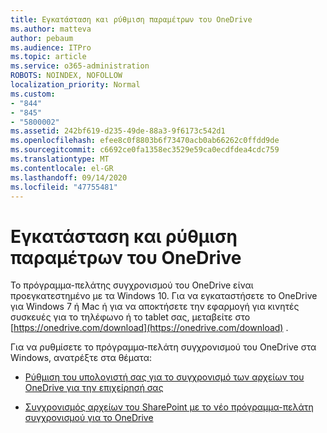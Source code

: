 ```yaml
---
title: Εγκατάσταση και ρύθμιση παραμέτρων του OneDrive
ms.author: matteva
author: pebaum
ms.audience: ITPro
ms.topic: article
ms.service: o365-administration
ROBOTS: NOINDEX, NOFOLLOW
localization_priority: Normal
ms.custom:
- "844"
- "845"
- "5800002"
ms.assetid: 242bf619-d235-49de-88a3-9f6173c542d1
ms.openlocfilehash: efee8c0f8803b6f73470acb0ab66262c0ffdd9de
ms.sourcegitcommit: c6692ce0fa1358ec3529e59ca0ecdfdea4cdc759
ms.translationtype: MT
ms.contentlocale: el-GR
ms.lasthandoff: 09/14/2020
ms.locfileid: "47755481"
---
```

# <a name="install-and-configure-onedrive"></a>Εγκατάσταση και ρύθμιση παραμέτρων του OneDrive

Το πρόγραμμα-πελάτης συγχρονισμού του OneDrive είναι προεγκατεστημένο με τα Windows 10. Για να εγκαταστήσετε το OneDrive για Windows 7 ή Mac ή για να αποκτήσετε την εφαρμογή για κινητές συσκευές για το τηλέφωνο ή το tablet σας, μεταβείτε στο [https://onedrive.com/download](https://onedrive.com/download) .
  
Για να ρυθμίσετε το πρόγραμμα-πελάτη συγχρονισμού του OneDrive στα Windows, ανατρέξτε στα θέματα:
  
- [Ρύθμιση του υπολογιστή σας για το συγχρονισμό των αρχείων του OneDrive για την επιχείρησή σας](https://go.microsoft.com/fwlink/?linkid=533375)

- [Συγχρονισμός αρχείων του SharePoint με το νέο πρόγραμμα-πελάτη συγχρονισμού για το OneDrive](https://go.microsoft.com/fwlink/?linkid=871666)
